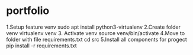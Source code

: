 # portfolio

1.Setup feature venv
sudo apt install python3-virtualenv
2.Create folder venv
virtualenv venv
3. Activate venv
source venv/bin/activate
4.Move to folder with file requirements.txt 
cd src
5.Install all components for progect
pip install -r requirements.txt


